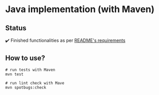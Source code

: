 # Java implementation (with Maven)

## Status

:heavy_check_mark: Finished functionalities as per [README's requirements](../README.md#requirements)

## How to use?

    # run tests with Maven
    mvn test
    
    # run lint check with Mave
    mvn spotbugs:check
